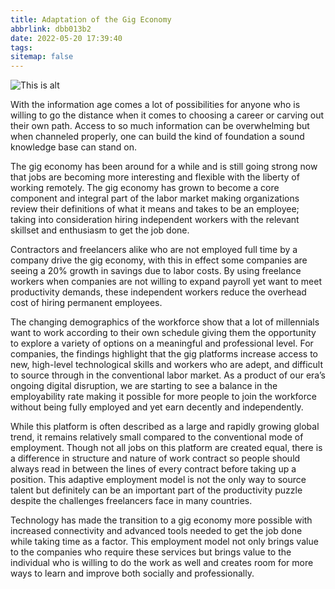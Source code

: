 ```yaml
---
title: Adaptation of the Gig Economy
abbrlink: dbb013b2
date: 2022-05-20 17:39:40
tags:
sitemap: false
---
```

![This is alt](/images/gig.png "Gig Economy")

With the information age comes a lot of possibilities for anyone who is willing to go the distance when it comes to choosing a career or carving out their own path. Access to so much information can be overwhelming <!--more--> but when channeled properly, one can build the kind of foundation a sound knowledge base can stand on.

  
The gig economy has been around for a while and is still going strong now that jobs are becoming more interesting and flexible with the liberty of working remotely. The gig economy has grown to become a core component and integral part of the labor market making organizations review their definitions of what it means and takes to be an employee; taking into consideration hiring independent workers with the relevant skillset and enthusiasm to get the job done.

  
Contractors and freelancers alike who are not employed full time by a company drive the gig economy, with this in effect some companies are seeing a 20% growth in savings due to labor costs. By using freelance workers when companies are not willing to expand payroll yet want to meet productivity demands, these independent workers reduce the overhead cost of hiring permanent employees.

  
The changing demographics of the workforce show that a lot of millennials want to work according to their own schedule giving them the opportunity to explore a variety of options on a meaningful and professional level. For companies, the findings highlight that the gig platforms increase access to new, high-level technological skills and workers who are adept, and difficult to source through in the conventional labor market. As a product of our era’s ongoing digital disruption, we are starting to see a balance in the employability rate making it possible for more people to join the workforce without being fully employed and yet earn decently and independently.

  
While this platform is often described as a large and rapidly growing global trend, it remains relatively small compared to the conventional mode of employment. Though not all jobs on this platform are created equal, there is a difference in structure and nature of work contract so people should always read in between the lines of every contract before taking up a position. This adaptive employment model is not the only way to source talent but definitely can be an important part of the productivity puzzle despite the challenges freelancers face in many countries.

 
Technology has made the transition to a gig economy more possible with increased connectivity and advanced tools needed to get the job done while taking time as a factor. This employment model not only brings value to the companies who require these services but brings value to the individual who is willing to do the work as well and creates room for more ways to learn and improve both socially and professionally. 
